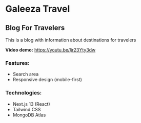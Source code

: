 # Galeeza Travel 
## Blog For Travelers

This is a blog with information about destinations for travelers 

**Video demo:** 
https://youtu.be/ljr23Yty3dw

### Features: 
- Search area 
- Responsive design (mobile-first) 

### Technologies:
- Next.js 13 (React)
- Tailwind CSS
- MongoDB Atlas